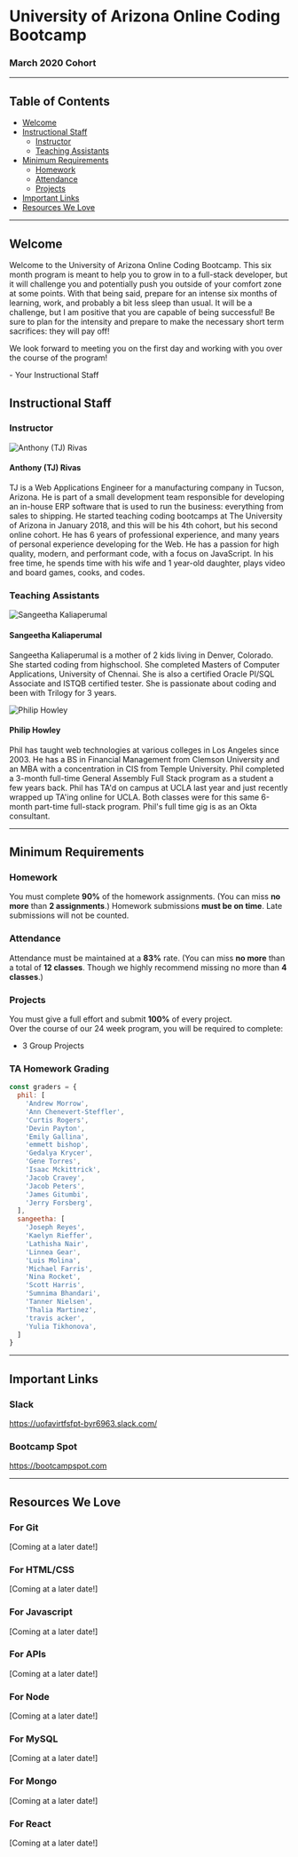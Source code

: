 # University of Arizona Online Coding Bootcamp
 
### March 2020 Cohort

-----------------------------------------

## Table of Contents
* [Welcome](#welcome)
* [Instructional Staff](#instructional-staff)
    * [Instructor](#instructor)
    * [Teaching Assistants](#teaching-assistants)
* [Minimum Requirements](#minimum-requirements)
    * [Homework](#homework)
    * [Attendance](#attendance)
    * [Projects](#projects)
* [Important Links](#important-links)
* [Resources We Love](#resources-we-love)

-----------------------------------------
## Welcome

Welcome to the University of Arizona Online Coding Bootcamp. This six month program is meant to help you to grow in to a full-stack developer, but it will challenge you and potentially push you outside of your comfort zone at some points. With that being said, prepare for an intense six months of learning, work, and probably a bit less sleep than usual. It will be a challenge, but I am positive that you are capable of being successful! Be sure to plan for the intensity and prepare to make the necessary short term sacrifices: they will pay off!

We look forward to meeting you on the first day and working with you over the course of the program!

\- Your Instructional Staff

## Instructional Staff

### Instructor

![Anthony (TJ) Rivas](images/anthony.jpg)
#### Anthony (TJ) Rivas 

TJ is a Web Applications Engineer for a manufacturing company in Tucson, Arizona. He is part of a small development team responsible for developing an in-house ERP software that is used to run the business: everything from sales to shipping. He started teaching coding bootcamps at The University of Arizona in January 2018, and this will be his 4th cohort, but his second online cohort. He has 6 years of professional experience, and many years of personal experience developing for the Web. He has a passion for high quality, modern, and performant code, with a focus on JavaScript. In his free time, he spends time with his wife and 1 year-old daughter, plays video and board games, cooks, and codes.

### Teaching Assistants

![Sangeetha Kaliaperumal](images/sangeetha.jpg)
#### Sangeetha Kaliaperumal 

Sangeetha Kaliaperumal is a mother of 2 kids living in Denver, Colorado. She started coding from highschool. She completed Masters of Computer Applications, University of Chennai. She is also a certified Oracle Pl/SQL Associate and ISTQB certified tester.  She is passionate about coding and been with Trilogy for 3 years.


![Philip Howley](images/rsz_philip-howley.jpg)
#### Philip Howley 

Phil has taught web technologies at various colleges in Los Angeles since 2003. He has a BS in Financial Management from Clemson University and an MBA with a concentration in CIS from Temple University. Phil completed a 3-month full-time General Assembly Full Stack program as a student a few years back. Phil has TA'd on campus at UCLA last year and just recently wrapped up TA'ing online for UCLA. Both classes were for this same 6-month part-time full-stack program. Phil's full time gig is as an Okta consultant.  

-----------------------------------------

## Minimum Requirements

### Homework

You must complete **90%** of the homework assignments. (You can miss **no more** than **2 assignments**.) 
Homework submissions **must be on time**. Late submissions will not be counted.

### Attendance

Attendance must be maintained at a **83%** rate. (You can miss **no more** than a total of **12 classes**. Though we highly recommend missing no more than **4 classes**.)  

### Projects

You must give a full effort and submit **100%** of every project.  
Over the course of our 24 week program, you will be required to complete:  
* 3 Group Projects

### TA Homework Grading
```js
const graders = {
  phil: [
    'Andrew Morrow',
    'Ann Chenevert-Steffler',
    'Curtis Rogers',
    'Devin Payton',
    'Emily Gallina',
    'emmett bishop',
    'Gedalya Krycer',
    'Gene Torres',
    'Isaac Mckittrick',
    'Jacob Cravey',
    'Jacob Peters',
    'James Gitumbi',
    'Jerry Forsberg',
  ],
  sangeetha: [
    'Joseph Reyes',
    'Kaelyn Rieffer',
    'Lathisha Nair',
    'Linnea Gear',
    'Luis Molina',
    'Michael Farris',
    'Nina Rocket',
    'Scott Harris',
    'Sumnima Bhandari',
    'Tanner Nielsen',
    'Thalia Martinez',
    'travis acker',
    'Yulia Tikhonova',
  ]
}
```

-----------------------------------------

## Important Links

### Slack
https://uofavirtfsfpt-byr6963.slack.com/
### Bootcamp Spot
https://bootcampspot.com

-----------------------------------------

## Resources We Love

### For Git
[Coming at a later date!]

### For HTML/CSS
[Coming at a later date!]

### For Javascript
[Coming at a later date!]

### For APIs
[Coming at a later date!]

### For Node
[Coming at a later date!]

### For MySQL
[Coming at a later date!]

### For Mongo
[Coming at a later date!]

### For React
[Coming at a later date!]